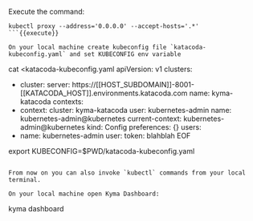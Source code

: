 Execute the command:
```
kubectl proxy --address='0.0.0.0' --accept-hosts='.*'
```{{execute}}

On your local machine create kubeconfig file `katacoda-kubeconfig.yaml` and set KUBECONFIG env variable
```
cat <<EOF >katacoda-kubeconfig.yaml
apiVersion: v1
clusters:
- cluster:
    server: https://[[HOST_SUBDOMAIN]]-8001-[[KATACODA_HOST]].environments.katacoda.com
  name: kyma-katacoda
contexts:
- context:
    cluster: kyma-katacoda
    user: kubernetes-admin
  name: kubernetes-admin@kubernetes
current-context: kubernetes-admin@kubernetes
kind: Config
preferences: {}
users:
- name: kubernetes-admin
  user:
    token: blahblah
EOF

export KUBECONFIG=$PWD/katacoda-kubeconfig.yaml
```{{copy}}

From now on you can also invoke `kubectl` commands from your local terminal.

On your local machine open Kyma Dashboard:
```
kyma dashboard
```{{copy}}